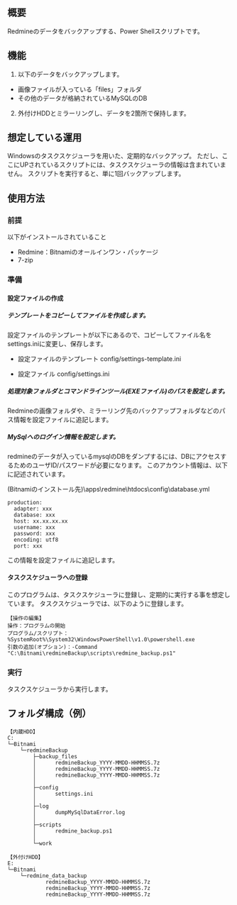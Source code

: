 ## 概要
Redmineのデータをバックアップする、Power Shellスクリプトです。

## 機能
1. 以下のデータをバックアップします。
- 画像ファイルが入っている「files」フォルダ
- その他のデータが格納されているMySQLのDB

2. 外付けHDDとミラーリングし、データを2箇所で保持します。

## 想定している運用
Windowsのタスクスケジューラを用いた、定期的なバックアップ。
ただし、ここにUPされているスクリプトには、タスクスケジューラの情報は含まれていません。
スクリプトを実行すると、単に1回バックアップします。

## 使用方法

### 前提
以下がインストールされていること
- Redmine：Bitnamiのオールインワン・パッケージ
- 7-zip

### 準備
#### 設定ファイルの作成
##### テンプレートをコピーしてファイルを作成します。

設定ファイルのテンプレートが以下にあるので、コピーしてファイル名をsettings.iniに変更し、保存します。

- 設定ファイルのテンプレート
config/settings-template.ini

- 設定ファイル
config/settings.ini

##### 処理対象フォルダとコマンドラインツール(EXEファイル)のパスを設定します。
Redmineの画像フォルダや、ミラーリング先のバックアップフォルダなどのパス情報を設定ファイルに追記します。

##### MySqlへのログイン情報を設定します。
redmineのデータが入っているmysqlのDBをダンプするには、DBにアクセスするためのユーザID/パスワードが必要になります。
このアカウント情報は、以下に記述されています。

(Bitnamiのインストール先)\apps\redmine\htdocs\config\database.yml
```ファイル
production:
  adapter: xxx
  database: xxx
  host: xx.xx.xx.xx
  username: xxx
  password: xxx
  encoding: utf8
  port: xxx
```

この情報を設定ファイルに追記します。

#### タスクスケジューラへの登録

このプログラムは、タスクスケジューラに登録し、定期的に実行する事を想定しています。
タスクスケジューラでは、以下のように登録します。

```
【操作の編集】
操作：プログラムの開始
プログラム/スクリプト：%SystemRoot%\System32\WindowsPowerShell\v1.0\powershell.exe
引数の追加(オプション)：-Command "C:\Bitnami\redmineBackup\scripts\redmine_backup.ps1"
```

### 実行
タスクスケジューラから実行します。

## フォルダ構成（例）
```
【内蔵HDD】
C:
└─Bitnami
    └─redmineBackup
        ├─backup_files
        │      redmineBackup_YYYY-MMDD-HHMMSS.7z
        │      redmineBackup_YYYY-MMDD-HHMMSS.7z
        │      redmineBackup_YYYY-MMDD-HHMMSS.7z
        │
        ├─config
        │      settings.ini
        │
        ├─log
        │      dumpMySqlDataError.log
        │      
        ├─scripts
        │      redmine_backup.ps1
        │          
        └─work

【外付けHDD】
E:
└─Bitnami
    └─redmine_data_backup
            redmineBackup_YYYY-MMDD-HHMMSS.7z
            redmineBackup_YYYY-MMDD-HHMMSS.7z
            redmineBackup_YYYY-MMDD-HHMMSS.7z
```

